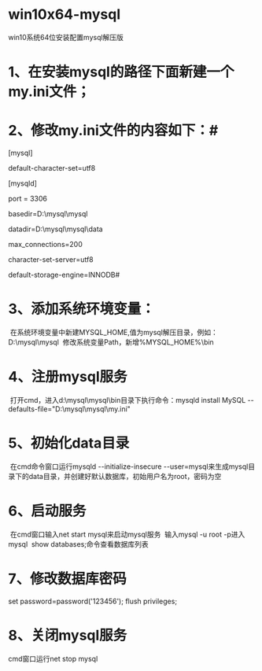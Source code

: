 
# win10x64-mysql
win10系统64位安装配置mysql解压版

# 1、在安装mysql的路径下面新建一个my.ini文件；
# 2、修改my.ini文件的内容如下：# 
[mysql]

default-character-set=utf8
  
[mysqld]

port = 3306

basedir=D:\mysql\mysql

datadir=D:\mysql\mysql\data  

max_connections=200

character-set-server=utf8

default-storage-engine=INNODB# 

# 3、添加系统环境变量：
  在系统环境变量中新建MYSQL_HOME,值为mysql解压目录，例如：D:\mysql\mysql
  修改系统变量Path，新增%MYSQL_HOME%\bin
# 4、注册mysql服务
  打开cmd，进入d:\mysql\mysql\bin目录下执行命令：mysqld install MySQL --defaults-file="D:\mysql\mysql\my.ini"
# 5、初始化data目录
  在cmd命令窗口运行mysqld --initialize-insecure --user=mysql来生成mysql目录下的data目录，并创建好默认数据库，初始用户名为root，密码为空
# 6、启动服务
  在cmd窗口输入net start mysql来启动mysql服务
  输入mysql -u root -p进入mysql
  show databases;命令查看数据库列表
# 7、修改数据库密码
  set password=password('123456');
  flush privileges;
# 8、关闭mysql服务
  cmd窗口运行net stop mysql
